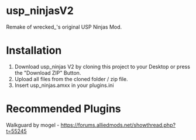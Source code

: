 # usp_ninjasV2
Remake of wrecked_'s original USP Ninjas Mod.

# Installation
1. Download usp_ninjas V2 by cloning this project to your Desktop or press the "Download ZIP" Button.
2. Upload all files from the cloned folder / zip file.
3. Insert usp_ninjas.amxx in your plugins.ini

# Recommended Plugins
Walkguard by mogel - https://forums.alliedmods.net/showthread.php?t=55245
